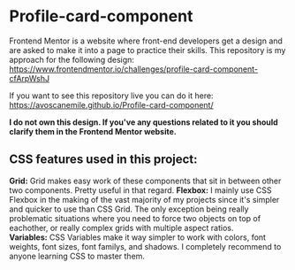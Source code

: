 # Profile-card-component
Frontend Mentor is a website where front-end developers get a design and are asked to make it into a page to practice their skills. This repository is my approach for the following design: https://www.frontendmentor.io/challenges/profile-card-component-cfArpWshJ

If you want to see this repository live you can do it here: https://avoscanemile.github.io/Profile-card-component/

**I do not own this design. If you've any questions related to it you should clarify them in the Frontend Mentor website.** 
## CSS features used in this project:
**Grid:** Grid makes easy work of these components that sit in between other two components. Pretty useful in that regard.
**Flexbox:** I mainly use CSS Flexbox in the making of the vast majority of my projects since it's simpler and quicker to use than CSS Grid. The only exception being really problematic situations where you need to force two objects on top of eachother, or really complex grids with multiple aspect ratios.  
**Variables:** CSS Variables make it way simpler to work with colors, font weights, font sizes, font familys, and shadows. I completely recommend to anyone learning CSS to master them.
